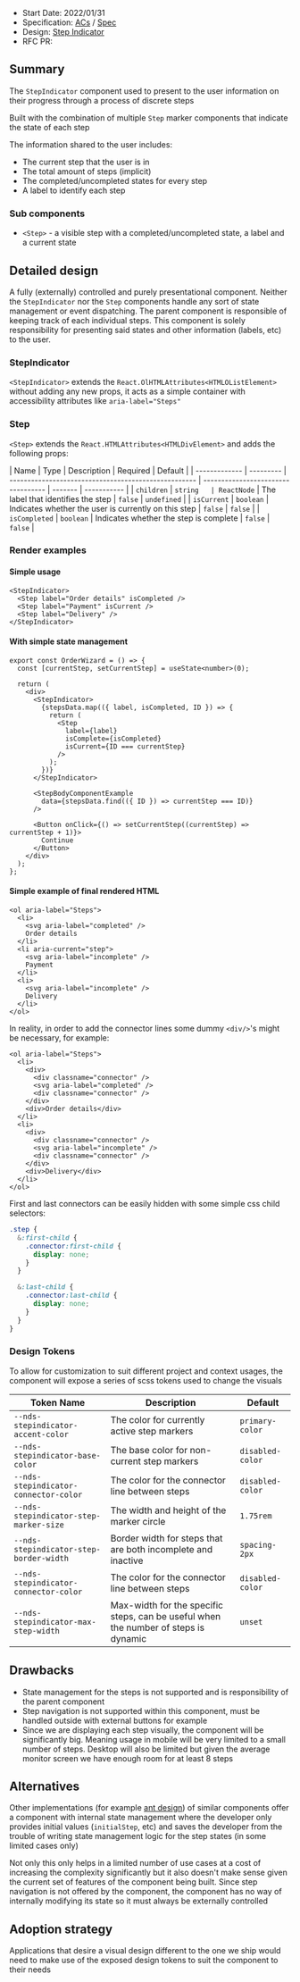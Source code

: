 - Start Date: 2022/01/31
- Specification: [ACs](https://wwnorton1.sharepoint.com/:w:/g/DP/products_and_projects/nds/EYaT6DU_L9dJgpDUAm0brj0BTyXTdFEpfNOhvmPsaYnK_A?e=mpeK98) / [Spec](https://docs.google.com/document/d/1Km1st0VA-rEBiSStirv7iwhyyJu8QiKz_3PwkfTwFMw)
- Design: [Step Indicator](https://zpl.io/a7prL4q)
- RFC PR:

## Summary

The `StepIndicator` component used to present to the user information on their progress through a process of discrete steps

Built with the combination of multiple `Step` marker components that indicate the state of each step

The information shared to the user includes:

- The current step that the user is in
- The total amount of steps (implicit)
- The completed/uncompleted states for every step
- A label to identify each step

### Sub components

- `<Step>` - a visible step with a completed/uncompleted state, a label and a current state

## Detailed design

A fully (externally) controlled and purely presentational component. Neither the `StepIndicator` nor the `Step` components handle any sort of state management or event dispatching. The parent component is responsible of keeping track of each individual steps. This component is solely responsibility for presenting said states and other information (labels, etc) to the user.

### StepIndicator

`<StepIndicator>` extends the `React.OlHTMLAttributes<HTMLOListElement>` without adding any new props, it acts as a simple container with accessibility attributes like `aria-label="Steps"`

### Step

`<Step>` extends the `React.HTMLAttributes<HTMLDivElement>` and adds the following props:

| Name          | Type      | Description                                          | Required                           | Default |
| ------------- | --------- | ---------------------------------------------------- | ---------------------------------- | ------- | ----------- |
| `children`    | `string   | ReactNode`                                           | The label that identifies the step | `false` | `undefined` |
| `isCurrent`   | `boolean` | Indicates whether the user is currently on this step | `false`                            | `false` |
| `isCompleted` | `boolean` | Indicates whether the step is complete               | `false`                            | `false` |

### Render examples

#### Simple usage

```tsx
<StepIndicator>
  <Step label="Order details" isCompleted />
  <Step label="Payment" isCurrent />
  <Step label="Delivery" />
</StepIndicator>
```

#### With simple state management

```tsx
export const OrderWizard = () => {
  const [currentStep, setCurrentStep] = useState<number>(0);

  return (
    <div>
      <StepIndicator>
        {stepsData.map(({ label, isCompleted, ID }) => {
          return (
            <Step
              label={label}
              isComplete={isCompleted}
              isCurrent={ID === currentStep}
            />
          );
        })}
      </StepIndicator>

      <StepBodyComponentExample
        data={stepsData.find(({ ID }) => currentStep === ID)}
      />

      <Button onClick={() => setCurrentStep((currentStep) => currentStep + 1)}>
        Continue
      </Button>
    </div>
  );
};
```

#### Simple example of final rendered HTML

```tsx
<ol aria-label="Steps">
  <li>
    <svg aria-label="completed" />
    Order details
  </li>
  <li aria-current="step">
    <svg aria-label="incomplete" />
    Payment
  </li>
  <li>
    <svg aria-label="incomplete" />
    Delivery
  </li>
</ol>
```

In reality, in order to add the connector lines some dummy `<div/>`'s might be necessary, for example:

```tsx
<ol aria-label="Steps">
  <li>
    <div>
      <div classname="connector" />
      <svg aria-label="completed" />
      <div classname="connector" />
    </div>
    <div>Order details</div>
  </li>
  <li>
    <div>
      <div classname="connector" />
      <svg aria-label="incomplete" />
      <div classname="connector" />
    </div>
    <div>Delivery</div>
  </li>
</ol>
```

First and last connectors can be easily hidden with some simple css child selectors:

```scss
.step {
  &:first-child {
    .connector:first-child {
      display: none;
    }
  }

  &:last-child {
    .connector:last-child {
      display: none;
    }
  }
}
```

### Design Tokens

To allow for customization to suit different project and context usages, the component will expose a series of scss tokens used to change the visuals

| Token Name                              | Description                                                                         | Default          |
| --------------------------------------- | ----------------------------------------------------------------------------------- | ---------------- |
| `--nds-stepindicator-accent-color`      | The color for currently active step markers                                         | `primary-color`  |
| `--nds-stepindicator-base-color`        | The base color for non-current step markers                                         | `disabled-color` |
| `--nds-stepindicator-connector-color`   | The color for the connector line between steps                                      | `disabled-color` |
| `--nds-stepindicator-step-marker-size`  | The width and height of the marker circle                                           | `1.75rem`        |
| `--nds-stepindicator-step-border-width` | Border width for steps that are both incomplete and inactive                        | `spacing-2px`    |
| `--nds-stepindicator-connector-color`   | The color for the connector line between steps                                      | `disabled-color` |
| `--nds-stepindicator-max-step-width`    | Max-width for the specific steps, can be useful when the number of steps is dynamic | `unset`          |

## Drawbacks

- State management for the steps is not supported and is responsibility of the parent component
- Step navigation is not supported within this component, must be handled outside with external buttons for example
- Since we are displaying each step visually, the component will be significantly big. Meaning usage in mobile will be very limited to a small number of steps. Desktop will also be limited but given the average monitor screen we have enough room for at least 8 steps

## Alternatives

Other implementations (for example [ant design](https://ant.design/components/steps/)) of similar components offer a component with internal state management where the developer only provides initial values (`initialStep`, etc) and saves the developer from the trouble of writing state management logic for the step states (in some limited cases only)

Not only this only helps in a limited number of use cases at a cost of increasing the complexity significantly but it also doesn't make sense given the current set of features of the component being built. Since step navigation is not offered by the component, the component has no way of internally modifying its state so it must always be externally controlled

## Adoption strategy

Applications that desire a visual design different to the one we ship would need to make use of the exposed design tokens to suit the component to their needs
